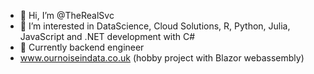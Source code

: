 - 👋 Hi, I’m @TheRealSvc
- 👀 I’m interested in DataScience, Cloud Solutions, R, Python, Julia, JavaScript and .NET development with C# 
- 🌱 Currently backend engineer
- www.ournoiseindata.co.uk (hobby project with Blazor webassembly)

<!---
TheRealSvc/TheRealSvc is a ✨ special ✨ repository because its `README.md` (this file) appears on your GitHub profile.
You can click the Preview link to take a look at your changes.
--->

